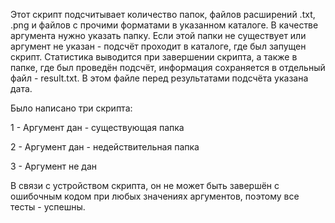 Этот скрипт подсчитывает количество папок, файлов расширений .txt, .png и файлов с прочими форматами в указанном каталоге.
В качестве аргумента нужно указать папку. Если этой папки не существует или аргумент не указан - подсчёт проходит в каталоге, где был запущен скрипт.
Статистика выводится при завершении скрипта, а также в папке, где был проведён подсчёт, информация сохраняется в отдельный файл - result.txt. В этом файле перед результатами подсчёта указана дата.

Было написано три скрипта:

1 - Аргумент дан - существующая папка

2 - Аргумент дан - недействительная папка

3 - Аргумент не дан

В связи с устройством скрипта, он не может быть завершён с ошибочным кодом при любых значениях аргументов, поэтому все тесты - успешны.
